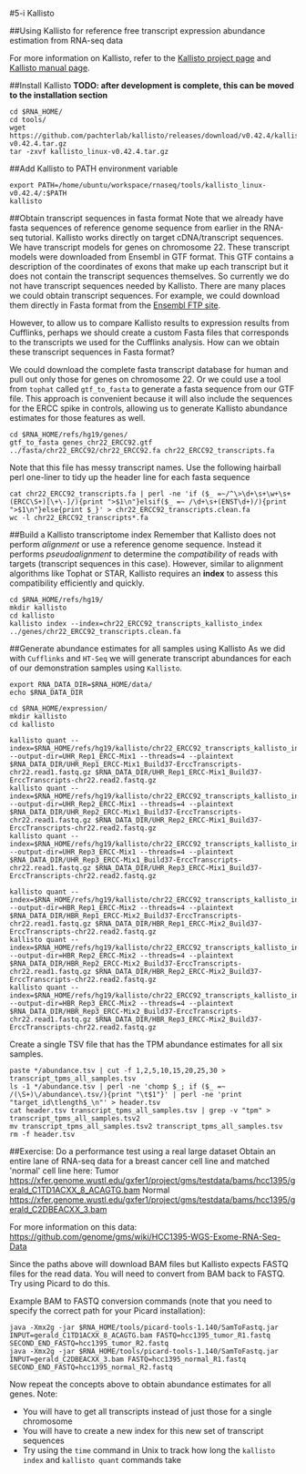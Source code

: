 #5-i Kallisto


##Using Kallisto for reference free transcript expression abundance estimation from RNA-seq data

For more information on Kallisto, refer to the <a href="https://pachterlab.github.io/kallisto/about.html">Kallisto project page</a> and <a href="https://pachterlab.github.io/kallisto/manual.html">Kallisto manual page</a>. 

##Install Kallisto
**TODO: after development is complete, this can be moved to the installation section** 

```
cd $RNA_HOME/
cd tools/
wget https://github.com/pachterlab/kallisto/releases/download/v0.42.4/kallisto_linux-v0.42.4.tar.gz
tar -zxvf kallisto_linux-v0.42.4.tar.gz

```

##Add Kallisto to PATH environment variable
```
export PATH=/home/ubuntu/workspace/rnaseq/tools/kallisto_linux-v0.42.4/:$PATH
kallisto
```

##Obtain transcript sequences in fasta format
Note that we already have fasta sequences of reference genome sequence from earlier in the RNA-seq tutorial. Kallisto works directly on target cDNA/transcript sequences. We have transcript models for genes on chromosome 22. These transcript models were downloaded from Ensembl in GTF format. This GTF contains a description of the coordinates of exons that make up each transcript but it does not contain the transcript sequences themselves. So currently we do not have transcript sequences needed by Kallisto. There are many places we could obtain  transcript sequences. For example, we could download them directly in Fasta format from the <a href="http://www.ensembl.org/info/data/ftp/index.html">Ensembl FTP site</a>. 

However, to allow us to compare Kallisto results to expression results from Cufflinks, perhaps we should create a custom Fasta files that corresponds to the transcripts we used for the Cufflinks analysis. How can we obtain these transcript sequences in Fasta format?

We could download the complete fasta transcript database for human and pull out only those for genes on chromosome 22. Or we could use a tool from `tophat` called `gtf_to_fasta` to generate a fasta sequence from our GTF file. This approach is convenient because it will also include the sequences for the ERCC spike in controls, allowing us to generate Kallisto abundance estimates for those features as well. 

```
cd $RNA_HOME/refs/hg19/genes/
gtf_to_fasta genes_chr22_ERCC92.gtf ../fasta/chr22_ERCC92/chr22_ERCC92.fa chr22_ERCC92_transcripts.fa
```

Note that this file has messy transcript names. Use the following hairball perl one-liner to tidy up the header line for each fasta sequence
```
cat chr22_ERCC92_transcripts.fa | perl -ne 'if ($_ =~/^\>\d+\s+\w+\s+(ERCC\S+)[\+\-]/){print ">$1\n"}elsif($_ =~ /\d+\s+(ENST\d+)/){print ">$1\n"}else{print $_}' > chr22_ERCC92_transcripts.clean.fa
wc -l chr22_ERCC92_transcripts*.fa
```

##Build a Kallisto transcriptome index
Remember that Kallisto does not perform *alignment* or use a reference genome sequence. Instead it performs *pseudoalignment* to determine the *compatibility* of reads with targets (transcript sequences in this case). However, similar to alignment algorithms like Tophat or STAR, Kallisto requires an **index** to assess this compatibility efficiently and quickly.  

```
cd $RNA_HOME/refs/hg19/
mkdir kallisto
cd kallisto
kallisto index --index=chr22_ERCC92_transcripts_kallisto_index ../genes/chr22_ERCC92_transcripts.clean.fa
```

##Generate abundance estimates for all samples using Kallisto
As we did with `Cufflinks` and `HT-Seq` we will generate transcript abundances for each of our demonstration samples using `Kallisto`.

```
export RNA_DATA_DIR=$RNA_HOME/data/
echo $RNA_DATA_DIR

cd $RNA_HOME/expression/
mkdir kallisto
cd kallisto

kallisto quant --index=$RNA_HOME/refs/hg19/kallisto/chr22_ERCC92_transcripts_kallisto_index --output-dir=UHR_Rep1_ERCC-Mix1 --threads=4 --plaintext $RNA_DATA_DIR/UHR_Rep1_ERCC-Mix1_Build37-ErccTranscripts-chr22.read1.fastq.gz $RNA_DATA_DIR/UHR_Rep1_ERCC-Mix1_Build37-ErccTranscripts-chr22.read2.fastq.gz
kallisto quant --index=$RNA_HOME/refs/hg19/kallisto/chr22_ERCC92_transcripts_kallisto_index --output-dir=UHR_Rep2_ERCC-Mix1 --threads=4 --plaintext $RNA_DATA_DIR/UHR_Rep2_ERCC-Mix1_Build37-ErccTranscripts-chr22.read1.fastq.gz $RNA_DATA_DIR/UHR_Rep2_ERCC-Mix1_Build37-ErccTranscripts-chr22.read2.fastq.gz
kallisto quant --index=$RNA_HOME/refs/hg19/kallisto/chr22_ERCC92_transcripts_kallisto_index --output-dir=UHR_Rep3_ERCC-Mix1 --threads=4 --plaintext $RNA_DATA_DIR/UHR_Rep3_ERCC-Mix1_Build37-ErccTranscripts-chr22.read1.fastq.gz $RNA_DATA_DIR/UHR_Rep3_ERCC-Mix1_Build37-ErccTranscripts-chr22.read2.fastq.gz

kallisto quant --index=$RNA_HOME/refs/hg19/kallisto/chr22_ERCC92_transcripts_kallisto_index --output-dir=HBR_Rep1_ERCC-Mix2 --threads=4 --plaintext $RNA_DATA_DIR/HBR_Rep1_ERCC-Mix2_Build37-ErccTranscripts-chr22.read1.fastq.gz $RNA_DATA_DIR/HBR_Rep1_ERCC-Mix2_Build37-ErccTranscripts-chr22.read2.fastq.gz
kallisto quant --index=$RNA_HOME/refs/hg19/kallisto/chr22_ERCC92_transcripts_kallisto_index --output-dir=HBR_Rep2_ERCC-Mix2 --threads=4 --plaintext $RNA_DATA_DIR/HBR_Rep2_ERCC-Mix2_Build37-ErccTranscripts-chr22.read1.fastq.gz $RNA_DATA_DIR/HBR_Rep2_ERCC-Mix2_Build37-ErccTranscripts-chr22.read2.fastq.gz
kallisto quant --index=$RNA_HOME/refs/hg19/kallisto/chr22_ERCC92_transcripts_kallisto_index --output-dir=HBR_Rep3_ERCC-Mix2 --threads=4 --plaintext $RNA_DATA_DIR/HBR_Rep3_ERCC-Mix2_Build37-ErccTranscripts-chr22.read1.fastq.gz $RNA_DATA_DIR/HBR_Rep3_ERCC-Mix2_Build37-ErccTranscripts-chr22.read2.fastq.gz

```

Create a single TSV file that has the TPM abundance estimates for all six samples.

```
paste */abundance.tsv | cut -f 1,2,5,10,15,20,25,30 > transcript_tpms_all_samples.tsv
ls -1 */abundance.tsv | perl -ne 'chomp $_; if ($_ =~ /(\S+)\/abundance\.tsv/){print "\t$1"}' | perl -ne 'print "target_id\tlength$_\n"' > header.tsv
cat header.tsv transcript_tpms_all_samples.tsv | grep -v "tpm" > transcript_tpms_all_samples.tsv2
mv transcript_tpms_all_samples.tsv2 transcript_tpms_all_samples.tsv
rm -f header.tsv
```


##Exercise: Do a performance test using a real large dataset
Obtain an entire lane of RNA-seq data for a breast cancer cell line and matched 'normal' cell line here:
Tumor https://xfer.genome.wustl.edu/gxfer1/project/gms/testdata/bams/hcc1395/gerald_C1TD1ACXX_8_ACAGTG.bam
Normal https://xfer.genome.wustl.edu/gxfer1/project/gms/testdata/bams/hcc1395/gerald_C2DBEACXX_3.bam

For more information on this data:
https://github.com/genome/gms/wiki/HCC1395-WGS-Exome-RNA-Seq-Data

Since the paths above will download BAM files but Kallisto expects FASTQ files for the read data. You will need to convert from BAM back to FASTQ. Try using Picard to do this.

Example BAM to FASTQ conversion commands (note that you need to specify the correct path for your Picard installation):
```
java -Xmx2g -jar $RNA_HOME/tools/picard-tools-1.140/SamToFastq.jar INPUT=gerald_C1TD1ACXX_8_ACAGTG.bam FASTQ=hcc1395_tumor_R1.fastq SECOND_END_FASTQ=hcc1395_tumor_R2.fastq
java -Xmx2g -jar $RNA_HOME/tools/picard-tools-1.140/SamToFastq.jar INPUT=gerald_C2DBEACXX_3.bam FASTQ=hcc1395_normal_R1.fastq SECOND_END_FASTQ=hcc1395_normal_R2.fastq
```

Now repeat the concepts above to obtain abundance estimates for all genes. Note:
- You will have to get all transcripts instead of just those for a single chromosome
- You will have to create a new index for this new set of transcript sequences
- Try using the `time` command in Unix to track how long the `kallisto index` and `kallisto quant` commands take



